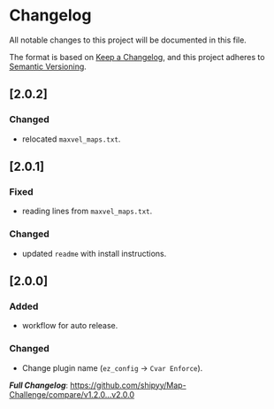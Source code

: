 # Changelog
All notable changes to this project will be documented in this file.

The format is based on [Keep a Changelog](https://keepachangelog.com/en/1.0.0/),
and this project adheres to [Semantic Versioning](https://semver.org/spec/v2.0.0.html).

## [2.0.2]

### Changed

- relocated `maxvel_maps.txt`.

## [2.0.1]

### Fixed

- reading lines from `maxvel_maps.txt`.

### Changed

- updated `readme` with install instructions.

## [2.0.0]

### Added

- workflow for auto release.

### Changed

- Change plugin name (`ez_config` -> `Cvar Enforce`).

***Full Changelog***: https://github.com/shipyy/Map-Challenge/compare/v1.2.0...v2.0.0